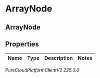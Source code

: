 # ArrayNode

## ArrayNode

## Properties

|Name | Type | Description | Notes|
|------------ | ------------- | ------------- | -------------|



_PureCloudPlatformClientV2 235.0.0_
